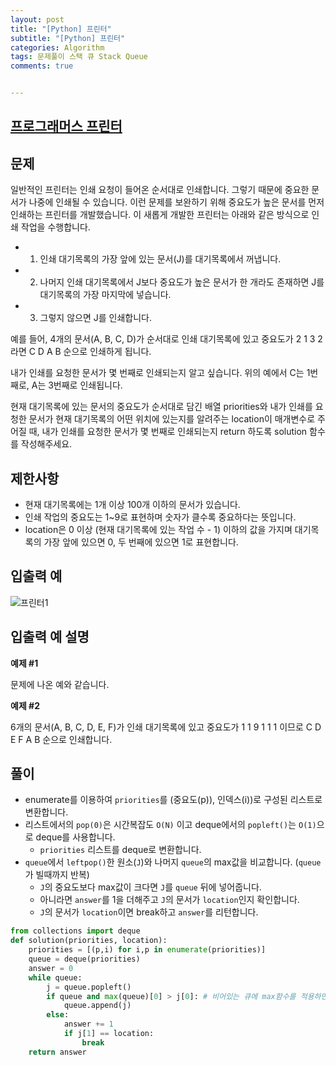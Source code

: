 ```yaml
---
layout: post
title: "[Python] 프린터"
subtitle: "[Python] 프린터"
categories: Algorithm
tags: 문제풀이 스택 큐 Stack Queue
comments: true


---
```

## [프로그래머스 프린터](https://programmers.co.kr/learn/courses/30/lessons/42587)

## 문제

일반적인 프린터는 인쇄 요청이 들어온 순서대로 인쇄합니다. 그렇기 때문에 중요한 문서가 나중에 인쇄될 수 있습니다. 이런 문제를 보완하기 위해 중요도가 높은 문서를 먼저 인쇄하는 프린터를 개발했습니다. 이 새롭게 개발한 프린터는 아래와 같은 방식으로 인쇄 작업을 수행합니다.

- 1. 인쇄 대기목록의 가장 앞에 있는 문서(J)를 대기목록에서 꺼냅니다.
- 2. 나머지 인쇄 대기목록에서 J보다 중요도가 높은 문서가 한 개라도 존재하면 J를 대기목록의 가장 마지막에 넣습니다.
- 3. 그렇지 않으면 J를 인쇄합니다.

예를 들어, 4개의 문서(A, B, C, D)가 순서대로 인쇄 대기목록에 있고 중요도가 2 1 3 2 라면 C D A B 순으로 인쇄하게 됩니다.

내가 인쇄를 요청한 문서가 몇 번째로 인쇄되는지 알고 싶습니다. 위의 예에서 C는 1번째로, A는 3번째로 인쇄됩니다.

현재 대기목록에 있는 문서의 중요도가 순서대로 담긴 배열 priorities와 내가 인쇄를 요청한 문서가 현재 대기목록의 어떤 위치에 있는지를 알려주는 location이 매개변수로 주어질 때, 내가 인쇄를 요청한 문서가 몇 번째로 인쇄되는지 return 하도록 solution 함수를 작성해주세요.

## 제한사항

- 현재 대기목록에는 1개 이상 100개 이하의 문서가 있습니다.
- 인쇄 작업의 중요도는 1~9로 표현하며 숫자가 클수록 중요하다는 뜻입니다.
- location은 0 이상 (현재 대기목록에 있는 작업 수 - 1) 이하의 값을 가지며 대기목록의 가장 앞에 있으면 0, 두 번째에 있으면 1로 표현합니다.


## 입출력 예
![프린터1](https://yunsikus.github.io/assets/img/post_img/프린터1.jpg)

## 입출력 예 설명

**예제 #1**

문제에 나온 예와 같습니다.

**예제 #2**

6개의 문서(A, B, C, D, E, F)가 인쇄 대기목록에 있고 중요도가 1 1 9 1 1 1 이므로 C D E F A B 순으로 인쇄합니다.

## 풀이

- enumerate를 이용하여 `priorities`를 (중요도(p)), 인덱스(i))로 구성된 리스트로 변환합니다. 
- 리스트에서의 `pop(0)`은 시간복잡도 `O(N)` 이고 deque에서의 `popleft()`는 `O(1)`으로 deque를 사용합니다. 
  - `priorities` 리스트를 deque로 변환합니다. 
- `queue`에서 `leftpop()`한 원소(`J`)와 나머지 `queue`의 max값을 비교합니다. (`queue`가 빌때까지 반복)
  - `J`의 중요도보다 max값이 크다면 `J`를 `queue` 뒤에 넣어줍니다. 
  - 아니라면 `answer`를 1을 더해주고 `J`의 문서가 `location`인지 확인합니다. 
  - `J`의 문서가 `location`이면 break하고 `answer`를 리턴합니다. 


```python
from collections import deque
def solution(priorities, location):
    priorities = [(p,i) for i,p in enumerate(priorities)] 
    queue = deque(priorities)
    answer = 0
    while queue:
        j = queue.popleft()
        if queue and max(queue)[0] > j[0]: # 비어있는 큐에 max함수를 적용하면 error 발생
            queue.append(j)
        else:
            answer += 1
            if j[1] == location:
                break
    return answer
```